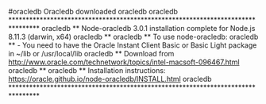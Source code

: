 

#oracledb Oracledb downloaded
oracledb
oracledb ********************************************************************************
oracledb ** Node-oracledb 3.0.1 installation complete for Node.js 8.11.3 (darwin, x64)
oracledb **
oracledb ** To use node-oracledb:
oracledb ** - You need to have the Oracle Instant Client Basic or Basic Light package in ~/lib or /usr/local/lib
oracledb **   Download from http://www.oracle.com/technetwork/topics/intel-macsoft-096467.html
oracledb **
oracledb ** Installation instructions: https://oracle.github.io/node-oracledb/INSTALL.html
oracledb ********************************************************************************